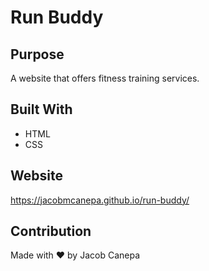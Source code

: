# Run Buddy

## Purpose

A website that offers fitness training services.

## Built With

* HTML
* CSS

## Website

https://jacobmcanepa.github.io/run-buddy/

## Contribution

Made with ❤️ by Jacob Canepa 
